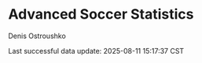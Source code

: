 # Advanced Soccer Statistics
Denis Ostroushko

<!-- gfm -->

Last successful data update: 2025-08-11 15:17:37 CST
